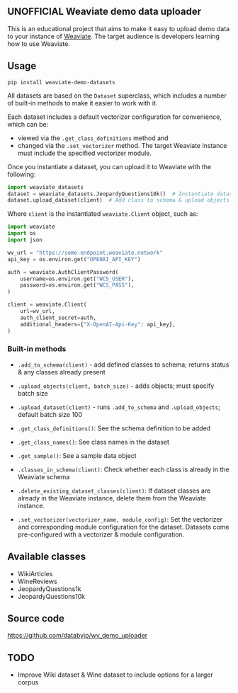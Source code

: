 ## UNOFFICIAL Weaviate demo data uploader

This is an educational project that aims to make it easy to upload demo data to your instance of [Weaviate](https://weaviate.io). The target audience is developers learning how to use Weaviate. 

## Usage

```shell
pip install weaviate-demo-datasets
```

All datasets are based on the `Dataset` superclass, which includes a number of built-in methods to make it easier to work with it. 

Each dataset includes a default vectorizer configuration for convenience, which can be:
- viewed via the `.get_class_definitions` method and 
- changed via the `.set_vectorizer` method. 
The target Weaviate instance must include the specified vectorizer module. 

Once you instantiate a dataset, you can upload it to Weaviate with the following:

```python
import weaviate_datasets
dataset = weaviate_datasets.JeopardyQuestions10k()  # Instantiate dataset
dataset.upload_dataset(client)  # Add class to schema & upload objects (uses batch uploads by default)
```

Where `client` is the instantiated `weaviate.Client` object, such as:

```python
import weaviate
import os
import json

wv_url = "https://some-endpoint.weaviate.network"
api_key = os.environ.get("OPENAI_API_KEY")

auth = weaviate.AuthClientPassword(
    username=os.environ.get("WCS_USER"),
    password=os.environ.get("WCS_PASS"),
)

client = weaviate.Client(
    url=wv_url,
    auth_client_secret=auth,
    additional_headers={"X-OpenAI-Api-Key": api_key},
)
```

### Built-in methods

- `.add_to_schema(client)` - add defined classes to schema; returns status & any classes already present
- `.upload_objects(client, batch_size)` - adds objects; must specify batch size
- `.upload_dataset(client)` - runs `.add_to_schema` and `.upload_objects`; default batch size 100

- `.get_class_definitions()`: See the schema definition to be added
- `.get_class_names()`: See class names in the dataset
- `.get_sample()`: See a sample data object
- `.classes_in_schema(client)`: Check whether each class is already in the Weaviate schema
- `.delete_existing_dataset_classes(client)`: If dataset classes are already in the Weaviate instance, delete them from the Weaviate instance.
- `.set_vectorizer(vectorizer_name, module_config)`: Set the vectorizer and corresponding module configuration for the dataset. Datasets come pre-configured with a vectorizer & module configuration. 


## Available classes

- WikiArticles 
- WineReviews
- JeopardyQuestions1k
- JeopardyQuestions10k

## Source code

https://github.com/databyjp/wv_demo_uploader

## TODO

- Improve Wiki dataset & Wine dataset to include options for a larger corpus
